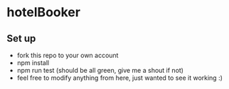 # hotelBooker

## Set up 
- fork this repo to your own account 
- npm install 
- npm run test
(should be all green, give me a shout if not)
- feel free to modify anything from here, just wanted to see it working :) 

